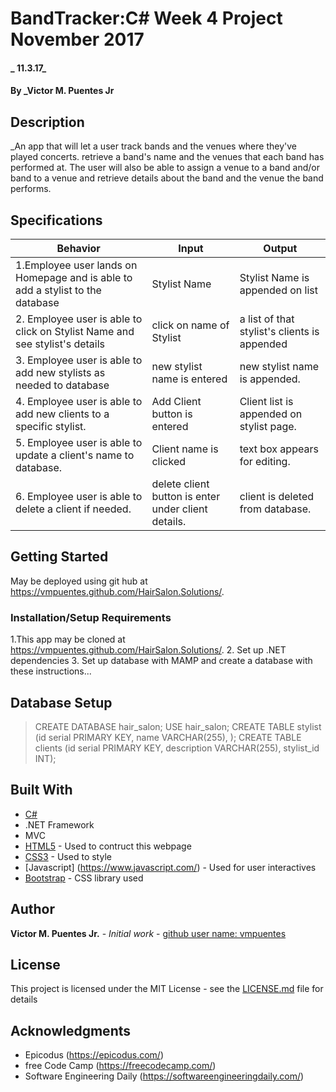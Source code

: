 # BandTracker:C# Week 4 Project November 2017

#### _ 11.3.17_

#### By _**Victor M. Puentes Jr**

## Description

_An app that will let a user track bands and the venues where they've played concerts. retrieve a band's name and the venues that each band has performed at. The user will also be able to assign a venue to a band and/or band to a venue and retrieve details about the band and the venue the band performs.


## Specifications

| Behavior  | Input  | Output  |
|---|---|---|
|1.Employee user lands on Homepage and is able to add a stylist to the database | Stylist Name | Stylist Name is appended on list |
|2. Employee user is able to click on Stylist Name and see stylist's details | click on name of Stylist | a list of that stylist's clients is appended |
|3. Employee user is able to add new stylists as needed to database | new stylist name is entered | new stylist name is appended. |
|4. Employee user is able to add new clients to a specific stylist. | Add Client button is entered | Client list is appended on stylist page. |
|5. Employee user is able to update a client's name to database. | Client name is clicked | text box appears for editing. |
|6. Employee user is able to delete a client if needed. | delete client button is enter under client details. | client is deleted from database. |

## Getting Started

May be deployed using git hub at  https://vmpuentes.github.com/HairSalon.Solutions/.

### Installation/Setup Requirements
1.This app may be cloned at  https://vmpuentes.github.com/HairSalon.Solutions/.
2. Set up .NET dependencies
3. Set up database with MAMP and create a database with these instructions...

## Database Setup
> CREATE DATABASE hair_salon;
> USE hair_salon;
> CREATE TABLE stylist (id serial PRIMARY KEY, name VARCHAR(255), );
> CREATE TABLE clients (id serial PRIMARY KEY, description VARCHAR(255), stylist_id INT);


## Built With

* [C#](https://learnhowtoprogram.com/couses/c#)
* .NET Framework
* MVC
* [HTML5](https://developer.mozilla.org/en-US/docs/Web/Guide/HTML/HTML5) - Used to contruct this webpage
* [CSS3](http://html.com/css/) - Used to style
* [Javascript] (https://www.javascript.com/) - Used for user interactives
* [Bootstrap](http://getbootstrap.com/) - CSS library used

## Author

 **Victor M. Puentes Jr.** - *Initial work* - [github user name: vmpuentes](https://github.com/vmpuentes)

## License

This project is licensed under the MIT License - see the [LICENSE.md](LICENSE.md) file for details

## Acknowledgments

* Epicodus (https://epicodus.com/)
* free Code Camp (https://freecodecamp.com/)
* Software Engineering Daily (https://softwareengineeringdaily.com/)
